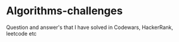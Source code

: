# Algorithms-challenges 
Question and answer's that I have solved in Codewars, HackerRank, leetcode etc
